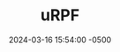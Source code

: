---
title: uRPF
date: 2024-03-16 15:54:00 -0500
categories: [CCNP,Router Security]
tags: [routersecurity,cisco]     # TAG names should always be lowercase
---